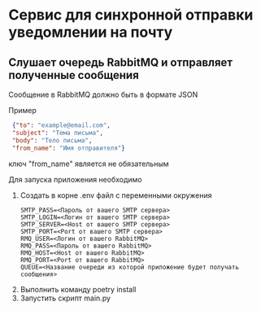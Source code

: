# Сервис для синхронной отправки уведомлении на почту
## Слушает очередь RabbitMQ и отправляет полученные сообщения 

Сообщение в RabbitMQ должно быть в формате JSON

   Пример 
   ~~~ JSON
    {"to": "example@email.com", 
    "subject": "Тема письма", 
    "body": "Тело письма",
    "from_name": "Имя отправителя"}
   ~~~
   ключ "from_name" является не обязательным

Для запуска приложения необходимо 

1) Создать в корне .env файл с переменными окружения
   ~~~
   SMTP_PASS=<Пароль от вашего SMTP сервера>
   SMTP_LOGIN=<Логин от вашего SMTP сервера>
   SMTP_SERVER=<Host от вашего SMTP сервера>
   SMTP_PORT=<Port от вашего SMTP сервера>
   RMQ_USER=<Логин от вашего RabbitMQ>
   RMQ_PASS=<Пароль от вашего RabbitMQ>
   RMQ_HOST=<Host от вашего RabbitMQ>
   RMQ_PORT=<Port от вашего RabbitMQ>
   QUEUE=<Название очереди из которой приложение будет получать сообщения>
   ~~~
2) Выполнить команду poetry install
3) Запустить скрипт main.py
